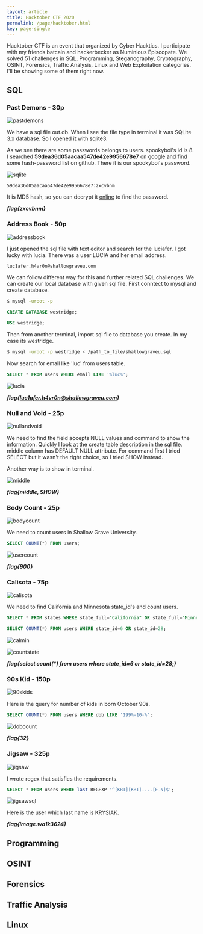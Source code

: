 ```yaml
---
layout: article
title: Hacktober CTF 2020
permalink: /page/hacktober.html
key: page-single
---
```


Hacktober CTF is an event that organized by Cyber Hacktics. I participate with my friends batcain and hackerbecker as Numinious Episcopate. We solved 51 challenges in SQL, Programming, Steganography, Cryptography, OSINT, Forensics, Traffic Analysis, Linux and Web Exploitation categories. I'll be showing some of them right now.

## SQL

### Past Demons - 30p

![pastdemons](../assets/images/hacktober/pastdemons.png)

We have a sql file out.db. When I see the file type in terminal it was SQLite 3.x database. So I opened it with sqlite3.

As we see there are some passwords belongs to users. spookyboi's id is 8. I searched **59dea36d05aacaa547de42e9956678e7** on google and find some hash-password list on github. There it is our spookyboi's password.

![sqlite](../assets/images/hacktober/sqlite.png)

    59dea36d05aacaa547de42e9956678e7:zxcvbnm

It is MD5 hash, so you can decrypt it [online](https://hashes.com/en/decrypt/hash) to find the password.

**_flag{zxcvbnm}_**

### Address Book - 50p

![addressbook](../assets/images/hacktober/addressbook.png)

I just opened the sql file with text editor and search for the luciafer. I got lucky with lucia. There was a user LUCIA and her email address.
    
    luc1afer.h4vr0n@shallowgraveu.com

We can follow different way for this and further related SQL challenges. We can create our local database with given sql file. First conntect to mysql and create database.

```bash
$ mysql -uroot -p
```

```sql
CREATE DATABASE westridge;

USE westridge;
```

Then from another terminal, import sql file to database you create. In my case its westridge.

``` bash
$ mysql -uroot -p westridge < /path_to_file/shallowgraveu.sql
```
Now search for email like 'luc' from users table.

```sql
SELECT * FROM users WHERE email LIKE '%luc%';
```

![lucia](../assets/images/hacktober/lucia.png)

**_flag{luc1afer.h4vr0n@shallowgraveu.com}_**

### Null and Void - 25p

![nullandvoid](../assets/images/hacktober/nullandvoid.png)

We need to find the field accepts NULL values and command to show the information. Quickly I look at the create table description in the sql file. middle column has DEFAULT NULL attribute. For command first I tried SELECT but it wasn't the right choice, so I tried SHOW instead.

Another way is to show in terminal.

![middle](../assets/images/hacktober/middle.png)

**_flag{middle, SHOW}_**

### Body Count - 25p

![bodycount](../assets/images/hacktober/bodycount.png)

We need to count users in Shallow Grave University.

```sql
SELECT COUNT(*) FROM users;
```

![usercount](../assets/images/hacktober/usercount.png)

**_flag{900}_**

### Calisota - 75p

![calisota](../assets/images/hacktober/calisota.png)

We need to find California and Minnesota state_id's and count users.

```sql
SELECT * FROM states WHERE state_full="California" OR state_full="Minnesota";

SELECT COUNT(*) FROM users WHERE state_id=6 OR state_id=28;
```

![calmin](../assets/images/hacktober/calmin.png)

![countstate](../assets/images/hacktober/countstate.png)

**_flag{select count(*) from users where state_id=6 or state_id=28;}_**

### 90s Kid - 150p

![90skids](../assets/images/hacktober/90skids.png)

Here is the query for number of kids in born October 90s.

```sql
SELECT COUNT(*) FROM users WHERE dob LIKE '199%-10-%';
```

![dobcount](../assets/images/hacktober/dobcount.png)

**_flag{32}_**

### Jigsaw - 325p

![jigsaw](../assets/images/hacktober/jigsaw.png)

I wrote regex that satisfies the requirements. 

``` sql
SELECT * FROM users WHERE last REGEXP '^[KRI][KRI]....[E-N]$';
```

![jigsawsql](../assets/images/hacktober/jigsawsql.png)

Here is the user which last name is KRYSIAK.

**_flag{image.wa1k3624}_**

## Programming

## OSINT

## Forensics

## Traffic Analysis

## Linux
